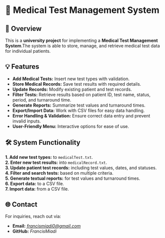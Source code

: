 # 🏥 Medical Test Management System  

## 📌 Overview  
This is a **university project** for implementing a **Medical Test Management System**.The system is able to store, manage, and retrieve medical test data for individual patients.  


## 💡 Features  
- **Add Medical Tests:** Insert new test types with validation.  
- **Store Medical Records:** Save test results with required details.  
- **Update Records:** Modify existing patient and test records.  
- **Filter Tests:** Retrieve results based on patient ID, test name, status, period, and turnaround time.  
- **Generate Reports:** Summarize test values and turnaround times.  
- **Export/Import Data:** Work with CSV files for easy data handling.  
- **Error Handling & Validation:** Ensure correct data entry and prevent invalid inputs.
- **User-Friendly Menu:** Interactive options for ease of use.

## 🛠️ System Functionality  
**1. Add new test types:** to `medicalTest.txt`.  
**2. Enter new test results:** into `medicalRecord.txt`.  
**3. Update patient test records:** including test values, dates, and statuses.  
**4. Filter and search tests:** based on multiple criteria.  
**5. Generate textual reports:** for test values and turnaround times.  
**6. Export data:** to a CSV file.  
**7. Import data:** from a CSV file.

## 🌐 Contact  
For inquiries, reach out via:  
- **Email:** *francismiadi0@gmail.com*  
- **GitHub:** *FrancisMiadi*  
